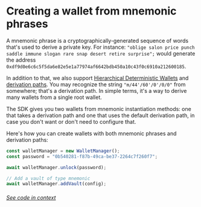 # Creating a wallet from mnemonic phrases

A mnemonic phrase is a cryptographically-generated sequence of words that's used to derive a private key. For instance: `"oblige salon price punch saddle immune slogan rare snap desert retire surprise";` would generate the address `0xdf9d0e6c6c5f5da6e82e5e1a77974af6642bdb450a10c43f0c6910a212600185`.

In addition to that, we also support [Hierarchical Deterministic Wallets](https://www.ledger.com/academy/crypto/what-are-hierarchical-deterministic-hd-wallets) and [derivation paths](https://learnmeabitcoin.com/technical/derivation-paths). You may recognize the string `"m/44'/60'/0'/0/0"` from somewhere; that's a derivation path. In simple terms, it's a way to derive many wallets from a single root wallet.

The SDK gives you two wallets from mnemonic instantiation methods: one that takes a derivation path and one that uses the default derivation path, in case you don't want or don't need to configure that.

Here's how you can create wallets with both mnemonic phrases and derivation paths:

```ts
const walletManager = new WalletManager();
const password = "0b540281-f87b-49ca-be37-2264c7f260f7";

await walletManager.unlock(password);

// Add a vault of type mnemonic
await walletManager.addVault(config);
```

###### [See code in context](https://github.com/FuelLabs/fuels-ts/blob/master/packages/wallet-manager/src/wallet-manager.test.ts#L13-L22)
